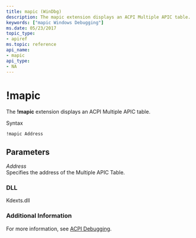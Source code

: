 ```yaml
---
title: mapic (WinDbg)
description: The mapic extension displays an ACPI Multiple APIC table.
keywords: ["mapic Windows Debugging"]
ms.date: 05/23/2017
topic_type:
- apiref
ms.topic: reference
api_name:
- mapic
api_type:
- NA
---
```


# !mapic


The **!mapic** extension displays an ACPI Multiple APIC table.

Syntax

```dbgcmd
!mapic Address
```

## <span id="ddk__mapic_dbg"></span><span id="DDK__MAPIC_DBG"></span>Parameters


<span id="_______Address______"></span><span id="_______address______"></span><span id="_______ADDRESS______"></span> *Address*   
Specifies the address of the Multiple APIC Table.

### <span id="DLL"></span><span id="dll"></span>DLL

Kdexts.dll

### Additional Information

For more information, see [ACPI Debugging](acpi-debugging.md).

 

 






